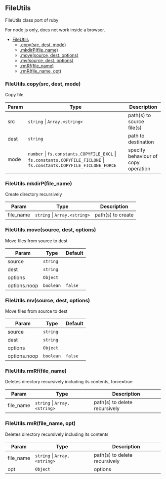<a name="FileUtils"></a>

## FileUtils
FileUtils class port of ruby

For node js only, does not work inside a browser.

* [FileUtils](#FileUtils)
    * [.copy(src, dest, mode)](#FileUtils.copy)
    * [.mkdirP(file_name)](#FileUtils.mkdirP)
    * [.move(source, dest, options)](#FileUtils.move)
    * [.mv(source, dest, options)](#FileUtils.mv)
    * [.rmRf(file_name)](#FileUtils.rmRf)
    * [.rmR(file_name, opt)](#FileUtils.rmR)

<a name="FileUtils.copy"></a>

### FileUtils.copy(src, dest, mode)
Copy file

| Param | Type | Description |
| --- | --- | --- |
| src | <code>string</code> \| <code>Array.&lt;string&gt;</code> | path(s) to source file(s) |
| dest | <code>string</code> | path to destination |
| mode | <code>number</code> \| <code>fs.constants.COPYFILE\_EXCL</code> \| <code>fs.constants.COPYFILE\_FICLONE</code> \| <code>fs.constants.COPYFILE\_FICLONE\_FORCE</code> | specify behaviour of copy operation |

<a name="FileUtils.mkdirP"></a>

### FileUtils.mkdirP(file_name)
Create directory recursively

| Param | Type | Description |
| --- | --- | --- |
| file_name | <code>string</code> \| <code>Array.&lt;string&gt;</code> | path(s) to create |

<a name="FileUtils.move"></a>

### FileUtils.move(source, dest, options)
Move files from source to dest

| Param | Type | Default |
| --- | --- | --- |
| source | <code>string</code> |  | 
| dest | <code>string</code> |  | 
| options | <code>Object</code> |  | 
| options.noop | <code>boolean</code> | <code>false</code> | 

<a name="FileUtils.mv"></a>

### FileUtils.mv(source, dest, options)
Move files from source to dest

| Param | Type | Default |
| --- | --- | --- |
| source | <code>string</code> |  | 
| dest | <code>string</code> |  | 
| options | <code>Object</code> |  | 
| options.noop | <code>boolean</code> | <code>false</code> | 

<a name="FileUtils.rmRf"></a>

### FileUtils.rmRf(file_name)
Deletes directory recursively including its contents, force=true

| Param | Type | Description |
| --- | --- | --- |
| file_name | <code>string</code> \| <code>Array.&lt;string&gt;</code> | path(s) to delete recursively |

<a name="FileUtils.rmR"></a>

### FileUtils.rmR(file_name, opt)
Deletes directory recursively including its contents

| Param | Type | Description |
| --- | --- | --- |
| file_name | <code>string</code> \| <code>Array.&lt;string&gt;</code> | path(s) to delete recursively |
| opt | <code>Object</code> | options |

